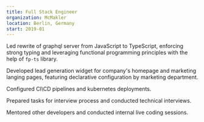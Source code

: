 ```yaml
---
title: Full Stack Engineer
organization: McMakler
location: Berlin, Germany
start: 2019-01
---
```


Led rewrite of graphql server from JavaScript to TypeScript, enforcing strong typing and leveraging functional programming principles with the help of `fp-ts` library.

Developed lead generation widget for company's homepage and marketing langing pages, featuring declarative configuration by marketing department.

Configured CI\CD pipelines and kubernetes deployments.

Prepared tasks for interview process and conducted technical interviews.

Mentored other developers and conducted internal live coding sessions.
